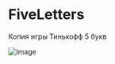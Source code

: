 # FiveLetters
Копия игры Тинькофф 5 букв

![image](https://user-images.githubusercontent.com/12397015/203385427-61c10e31-2037-4535-bb42-21a3992be045.png)
